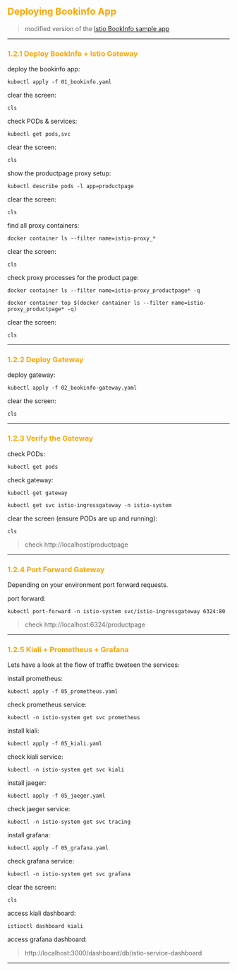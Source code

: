 ## <font color="orange"> Deploying Bookinfo App </font>
> modified version of the [Istio BookInfo sample app](https://github.com/istio/istio/tree/master/samples/bookinfo)

---

### <font color="orange"> 1.2.1 Deploy BookInfo + Istio Gateway</font>

deploy the bookinfo app:
```
kubectl apply -f 01_bookinfo.yaml
```
clear the screen:
```
cls
```
check PODs & services:
```
kubectl get pods,svc
```
clear the screen:
```
cls
```

show the productpage proxy setup:
```
kubectl describe pods -l app=productpage
```
clear the screen:
```
cls
```
find all proxy containers:
```
docker container ls --filter name=istio-proxy_*
```
clear the screen:
```
cls
````
check proxy processes for the product page:
```
docker container ls --filter name=istio-proxy_productpage* -q  
```
```
docker container top $(docker container ls --filter name=istio-proxy_productpage* -q)
```
clear the screen:
```
cls
````
---

### <font color="orange"> 1.2.2 Deploy Gateway </font>

deploy gateway:
```
kubectl apply -f 02_bookinfo-gateway.yaml
```
clear the screen:
```
cls
````
---

### <font color="orange"> 1.2.3 Verify the Gateway </font>

check PODs:
```
kubectl get pods
```
check gateway:
```
kubectl get gateway
```
```
kubectl get svc istio-ingressgateway -n istio-system
```
clear the screen (ensure PODs are up and running):
```
cls
````
> check http://localhost/productpage

---
### <font color="orange"> 1.2.4 Port Forward Gateway </font>
Depending on your environment port forward requests. 

port forward:
````
kubectl port-forward -n istio-system svc/istio-ingressgateway 6324:80
````
> check http://localhost:6324/productpage
----

### <font color="orange"> 1.2.5 Kiali + Prometheus + Grafana </font>

Lets have a look at the flow of traffic bweteen the services:

install prometheus:  
````
kubectl apply -f 05_prometheus.yaml
````
check prometheus service:
````
kubectl -n istio-system get svc prometheus
````
install kiali:
````
kubectl apply -f 05_kiali.yaml
````
check kiali service:
````
kubectl -n istio-system get svc kiali
````
install jaeger:  
````
kubectl apply -f 05_jaeger.yaml
````
check jaeger service:
````
kubectl -n istio-system get svc tracing
````
install grafana:
````
kubectl apply -f 05_grafana.yaml
````
check grafana service:
````
kubectl -n istio-system get svc grafana
````
clear the screen:
```
cls
````
access kiali dashboard:
```
istioctl dashboard kiali
````
access grafana dashboard:

> http://localhost:3000/dashboard/db/istio-service-dashboard

---